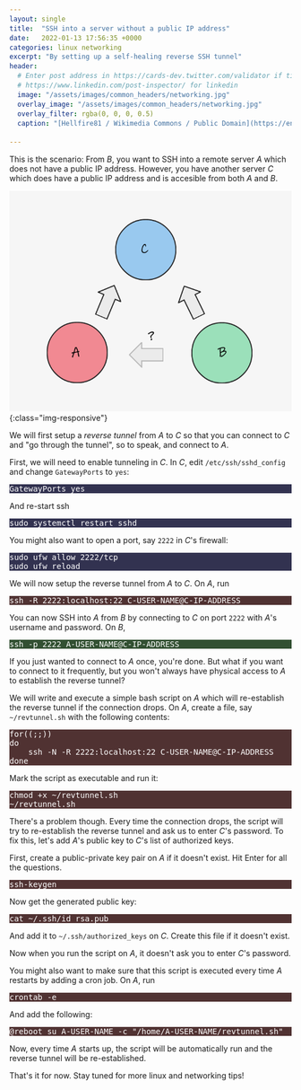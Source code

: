 ```yaml
---
layout: single
title:  "SSH into a server without a public IP address"
date:   2022-01-13 17:56:35 +0000
categories: linux networking
excerpt: "By setting up a self-healing reverse SSH tunnel"
header:
  # Enter post address in https://cards-dev.twitter.com/validator if title/image is out-of-date when sharing on twitter
  # https://www.linkedin.com/post-inspector/ for linkedin
  image: "/assets/images/common_headers/networking.jpg"
  overlay_image: "/assets/images/common_headers/networking.jpg"
  overlay_filter: rgba(0, 0, 0, 0.5)
  caption: "[Hellfire81 / Wikimedia Commons / Public Domain](https://en.wikipedia.org/wiki/File:Small_business_(SOHO)_network_cabinet_with_equipment.jpg)"

---
```


This is the scenario: From *B*, you want to SSH into a remote server *A* which does not have a public IP address. However, you have another server *C* which does have a public IP address and is accesible from both *A* and *B*.

![scenario](/assets/images/2022-01-14-ssh-reverse-tunnel/ssh-rev-tunnel.png){:class="img-responsive"}

We will first setup a *reverse tunnel* from *A* to *C* so that you can connect to *C* and "go through the tunnel", so to speak, and connect to *A*.

First, we will need to enable tunneling in *C*. In *C*, edit `/etc/ssh/sshd_config` and change `GatewayPorts` to `yes`:
<div class="language-plaintext highlighter-rouge" style="color: rgb(255,255,255); background-color: rgb(50, 50, 80);"><pre class="highlight">
GatewayPorts yes
</pre></div>
And re-start ssh
<div class="language-plaintext highlighter-rouge" style="color: rgb(255,255,255); background-color: rgb(50, 50, 80);"><pre class="highlight">
sudo systemctl restart sshd
</pre></div>

You might also want to open a port, say `2222` in *C*'s firewall:
<div class="language-plaintext highlighter-rouge" style="color: rgb(255,255,255); background-color: rgb(50, 50, 80);"><pre class="highlight">
sudo ufw allow 2222/tcp
sudo ufw reload
</pre></div>

We will now setup the reverse tunnel from *A* to *C*. On *A*, run
<div class="language-plaintext highlighter-rouge" style="color: rgb(255,255,255); background-color: rgb(80, 50, 50);"><pre class="highlight">
ssh -R 2222:localhost:22 C-USER-NAME@C-IP-ADDRESS
</pre></div>

You can now SSH into *A* from *B* by connecting to *C* on port `2222` with *A*'s username and password. On *B*,
<div class="language-plaintext highlighter-rouge" style="color: rgb(255,255,255); background-color: rgb(50, 80, 50);"><pre class="highlight">
ssh -p 2222 A-USER-NAME@C-IP-ADDRESS
</pre></div>

If you just wanted to connect to *A* once, you're done. But what if you want to connect to it frequently, but you won't always have physical access to *A* to establish the reverse tunnel?

We will write and execute a simple bash script on *A* which will re-establish the reverse tunnel if the connection drops. On *A*, create a file, say `~/revtunnel.sh` with the following contents:
<div class="language-plaintext highlighter-rouge" style="color: rgb(255,255,255); background-color: rgb(80, 50, 50);"><pre class="highlight">
for((;;))
do
	ssh -N -R 2222:localhost:22 C-USER-NAME@C-IP-ADDRESS
done
</pre></div>

Mark the script as executable and run it:
<div class="language-plaintext highlighter-rouge" style="color: rgb(255,255,255); background-color: rgb(80, 50, 50);"><pre class="highlight">
chmod +x ~/revtunnel.sh
~/revtunnel.sh
</pre></div>

There's a problem though. Every time the connection drops, the script will try to re-establish the reverse tunnel and ask us to enter *C*'s password. To fix this, let's add *A*'s public key to *C*'s list of authorized keys.

First, create a public-private key pair on *A* if it doesn't exist.  Hit Enter for all the questions.
<div class="language-plaintext highlighter-rouge" style="color: rgb(255,255,255); background-color: rgb(80, 50, 50);"><pre class="highlight">
ssh-keygen
</pre></div>

Now get the generated public key:
<div class="language-plaintext highlighter-rouge" style="color: rgb(255,255,255); background-color: rgb(80, 50, 50);"><pre class="highlight">
cat ~/.ssh/id_rsa.pub
</pre></div>

And add it to `~/.ssh/authorized_keys` on *C*. Create this file if it doesn't exist.

Now when you run the script on *A*, it doesn't ask you to enter *C*'s password.

You might also want to make sure that this script is executed every time *A* restarts by adding a cron job. On *A*, run
<div class="language-plaintext highlighter-rouge" style="color: rgb(255,255,255); background-color: rgb(80, 50, 50);"><pre class="highlight">
crontab -e
</pre></div>

And add the following:
<div class="language-plaintext highlighter-rouge" style="color: rgb(255,255,255); background-color: rgb(80, 50, 50);"><pre class="highlight">
@reboot su A-USER-NAME -c "/home/A-USER-NAME/revtunnel.sh"
</pre></div>

Now, every time *A* starts up, the script will be automatically run and the reverse tunnel will be re-established.

That's it for now. Stay tuned for more linux and networking tips!
